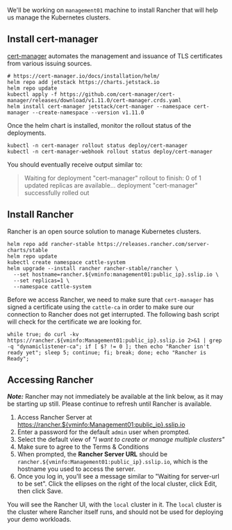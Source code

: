 We'll be working on `management01` machine to install Rancher that will help us manage the Kubernetes clusters.

## Install cert-manager

[cert-manager](https://cert-manager.io/) automates the management and issuance of TLS certificates from various issuing sources.

```ctr:Management01
# https://cert-manager.io/docs/installation/helm/
helm repo add jetstack https://charts.jetstack.io
helm repo update
kubectl apply -f https://github.com/cert-manager/cert-manager/releases/download/v1.11.0/cert-manager.crds.yaml
helm install cert-manager jetstack/cert-manager --namespace cert-manager --create-namespace --version v1.11.0
```

Once the helm chart is installed, monitor the rollout status of the deployments.

```ctr:Management01
kubectl -n cert-manager rollout status deploy/cert-manager
kubectl -n cert-manager-webhook rollout status deploy/cert-manager
```

You should eventually receive output similar to:

> Waiting for deployment "cert-manager" rollout to finish: 0 of 1 updated replicas are available...
> deployment "cert-manager" successfully rolled out

## Install Rancher

Rancher is an open source solution to manage Kubernetes clusters.

```ctr:Management01
helm repo add rancher-stable https://releases.rancher.com/server-charts/stable
helm repo update
kubectl create namespace cattle-system
helm upgrade --install rancher rancher-stable/rancher \
  --set hostname=rancher.${vminfo:management01:public_ip}.sslip.io \
  --set replicas=1 \
  --namespace cattle-system
```

Before we access Rancher, we need to make sure that `cert-manager` has signed a certificate using the `cattle-ca` in order to make sure our connection to Rancher does not get interrupted. The following bash script will check for the certificate we are looking for.

```ctr:Management01
while true; do curl -kv https://rancher.${vminfo:Management01:public_ip}.sslip.io 2>&1 | grep -q "dynamiclistener-ca"; if [ $? != 0 ]; then echo "Rancher isn't ready yet"; sleep 5; continue; fi; break; done; echo "Rancher is Ready";
```

## Accessing Rancher

***Note:*** Rancher may not immediately be available at the link below, as it may be starting up still. Please continue to refresh until Rancher is available.

1. Access Rancher Server at <a href="https://rancher.${vminfo:Management01:public_ip}.sslip.io" target="_blank">https://rancher.${vminfo:Management01:public_ip}.sslip.io</a>
2. Enter a password for the default `admin` user when prompted.
3. Select the default view of _"I want to create or manage multiple clusters"_
4. Make sure to agree to the Terms & Conditions
5. When prompted, the **Rancher Server URL** should be `rancher.${vminfo:Management01:public_ip}.sslip.io`, which is the hostname you used to access the server.
6. Once you log in, you'll see a message similar to "Waiting for server-url to be set". Click the ellipses on the right of the local cluster, click Edit, then click Save.

You will see the Rancher UI, with the `local` cluster in it. The `local` cluster is the cluster where Rancher itself runs, and should not be used for deploying your demo workloads.
